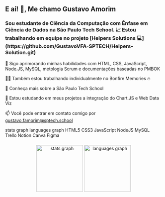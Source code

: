 <h2>E aí! 👋, Me chamo Gustavo Amorim</h2>
<h3>Sou estudante de Ciência da Computação com Ênfase em Ciência de Dados na São Paulo Tech School.
📈 Estou trabalhando em equipe no projeto [Helpers Solutions 💻](https://github.com/GustavoVFA-SPTECH/Helpers-Solution.git)</h3>

🌱 Sigo aprimorando minhas habilidades com HTML, CSS, JavaScript, Node.JS, MySQL, metologia Scrum e documentações baseadas no PMBOK

👨‍💻 Também estou trabalhando individualmente no Bonfire Memories 🔥

🤝 Conheça mais sobre a São Paulo Tech School

💬 Estou estudando em meus projetos a integração do Chart.JS e Web Data Viz

📫 Você pode entrar em contato comigo por gustavo.famorim@sptech.school

stats graph languages graph
HTML5 CSS3 JavaScript NodeJS MySQL Trello Notion Canva Figma

###

<div align="center">
  <img src="https://github-readme-stats.vercel.app/api?username=GustavoVFA-SPTECH&hide_title=false&hide_rank=false&show_icons=true&include_all_commits=true&count_private=true&disable_animations=false&theme=monokai&locale=en&hide_border=false" height="150" alt="stats graph"  />
  <img src="https://github-readme-stats.vercel.app/api/top-langs?username=GustavoVFA-SPTECH&locale=en&hide_title=false&layout=compact&card_width=320&langs_count=5&theme=monokai&hide_border=false" height="150" alt="languages graph"  />
</div>

###

###

###
